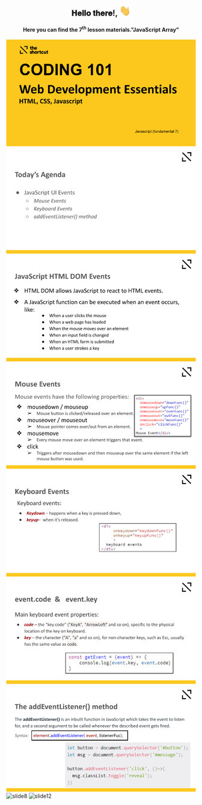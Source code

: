 ﻿<div align="center">
<h2> 𝐇𝐞𝐥𝐥𝐨 𝐭𝐡𝐞𝐫𝐞!, <img src="https://github.com/ABSphreak/ABSphreak/blob/master/gifs/Hi.gif" width="30px"></h2>
<h4>Here you can find the 7<sup>th</sup> lesson materials."JavaScript Array"</h4>
</div>

![slide1](img/0001.png)
![slide2](img/0002.png)
![slide3](img/0003.png)
![slide4](img/0004.png)
![slide5](img/0005.png)
![slide6](img/0006.png)
![slide7](img/0007.png)
![slide8](img/0008.png)
![slide12](img/0015.png)

